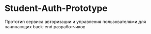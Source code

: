 # Student-Auth-Prototype
Прототип сервиса авторизации и управления пользователями для начинающих back-end разработчиков
